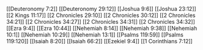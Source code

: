 [[Deuteronomy 7:2]]
[[Deuteronomy 29:12]]
[[Joshua 9:6]]
[[Joshua 23:12]]
[[2 Kings 11:17]]
[[2 Chronicles 29:10]]
[[2 Chronicles 30:12]]
[[2 Chronicles 34:21]]
[[2 Chronicles 34:27]]
[[2 Chronicles 34:31]]
[[2 Chronicles 34:32]]
[[Ezra 9:4]]
[[Ezra 10:44]]
[[Nehemiah 8:14]]
[[Nehemiah 9:38]]
[[Nehemiah 10:1]]
[[Nehemiah 10:29]]
[[Nehemiah 13:1]]
[[Psalms 119:59]]
[[Psalms 119:120]]
[[Isaiah 8:20]]
[[Isaiah 66:2]]
[[Ezekiel 9:4]]
[[1 Corinthians 7:12]]

